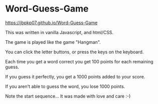 # Word-Guess-Game

https://jbpkp07.github.io/Word-Guess-Game

This was written in vanilla Javascript, and html/CSS.

The game is played like the game "Hangman".

You can click the letter buttons, or press the keys on the keyboard.

Each time you get a word correct you get 100 points for each remaining guess.

If you guess it perfectly, you get a 1000 points added to your score.

If you aren't able to guess the word, you lose 1000 points.

Note the start sequence... It was made with love and care :-)
